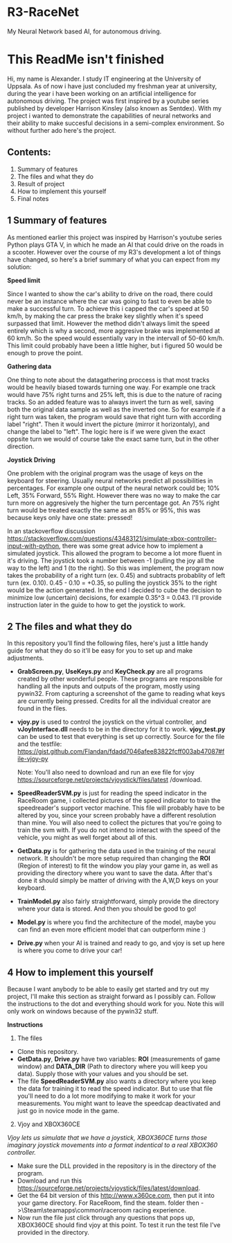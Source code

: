 # R3-RaceNet
My Neural Network based AI, for autonomous driving.

# This ReadMe isn't finished
Hi, my name is Alexander. I study IT engineering at the University of Uppsala. As of now i have just concluded my freshman year at university, during the year i have been working on an artificial intelligence for autonomous driving. The project was first inspired by a youtube series published by developer Harrison Kinsley (also known as Sentdex). With my project i wanted to demonstrate the capabilities of neural networks and their ability to make succesful decisions in a semi-complex environment. So without further ado here's the project.

Contents:
---
1. Summary of features
2. The files and what they do
3. Result of project
4. How to implement this yourself
5. Final notes

1 Summary of features
---

As mentioned earlier this project was inspired by Harrison's youtube series Python plays GTA V, in which he made an AI that could drive on the roads in a scooter. However over the course of my R3's development a lot of things have changed, so here's a brief summary of what you can expect from my solution:

**Speed limit** 

Since I wanted to show the car's ability to drive on the road, there could never be an instance where the car was going to fast to even be able to make a successful turn. To achieve this i capped the car's speed at 50 km/h, by making the car press the brake key slightly when it's speed surpassed that limit. However the method didn't always limit the speed entirely which is why a second, more aggresive brake was implemented at 60 km/h. So the speed would essentially vary in the intervall of 50-60 km/h. This limit could probably have been a little higher, but i figured 50 would be enough to prove the point.

**Gathering data**

One thing to note about the datagathering proccess is that most tracks would be heavily biased towards turning one way. For example one track would have 75% right turns and 25% left, this is due to the nature of racing tracks. So an added feature was to always invert the turn as well, saving both the original data sample as well as the inverted one. So for example if a right turn was taken, the program would save that right turn with according label "right". Then it would invert the picture (mirror it horizontaly), and change the label to "left". The logic here is if we were given the exact oppsite turn we would of course take the exact same turn, but in the other direction.

**Joystick Driving**

One problem with the original program was the usage of keys on the keyboard for steering. Usually neural networks predict all possibilities in percentages. For example one output of the neural network could be; 10% Left, 35% Forward, 55% Right. However there was no way to make the car turn more on aggresively the higher the turn percentage got. An 75% right turn would be treated exactly the same as an 85% or 95%, this was because keys only have one state: pressed!

In an stackoverflow discussion https://stackoverflow.com/questions/43483121/simulate-xbox-controller-input-with-python, there was some great advice how to implement a simulated joystick. This allowed the program to become a lot more fluent in it's driving. The joystick took a number between -1 (pulling the joy all the way to the left) and 1 (to the right). So this was implement, the program now takes the probability of a right turn (ex. 0.45) and subtracts probablity of left turn (ex. 0.10). 0.45 - 0.10 = +0.35, so pulling the joystick 35% to the right would be the action generated. In the end I decided to cube the decision to minimize low (uncertain) decisions, for example 0.35^3 = 0.043. I'll provide instruction later in the guide to how to get the joystick to work.  


2 The files and what they do
---
In this repository you'll find the following files, here's just a little handy guide for what they do so it'll be easy for you to set up and make adjustments.

* **GrabScreen.py**, **UseKeys.py** and **KeyCheck.py** are all programs created by other wonderful people. These programs are responsible for handling all the inputs and outputs of the program, mostly using pywin32. From capturing a screenshot of the game to reading what keys are currently being pressed. Credits for all the individual creator are found in the files.

* **vjoy.py** is used to control the joystick on the virtual controller, and **vJoyInterface.dll** needs to be in the directory for it to work. **vjoy_test.py** can be used to test that everything is set up correctly. Source for the file and the testfile: https://gist.github.com/Flandan/fdadd7046afee83822fcff003ab47087#file-vjoy-py

    Note: You'll also need to download and run an exe file for vjoy https://sourceforge.net/projects/vjoystick/files/latest   /download. 

* **SpeedReaderSVM.py** is just for reading the speed indicator in the RaceRoom game, i collected pictures of the speed indicator to train the speedreader's support vector machine. This file will probably have to be altered by you, since your screen probably have a different resolution than mine. You will also need to collect the pictures that you're going to train the svm with. If you do not intend to interact with the speed of the vehicle, you might as well forget about all of this.

* **GetData.py** is for gathering the data used in the training of the neural network. It shouldn't be more setup required than changing the **ROI** (Region of interest) to fit the window you play your game in, as well as providing the directory where you want to save the data. After that's done it should simply be matter of driving with the A,W,D keys on your keyboard.

* **TrainModel.py** also fairly straightforward, simply provide the directory where your data is stored. And then you should be good to go!

* **Model.py** is where you find the architecture of the model, maybe you can find an even more efficient model that can outperform mine :)

* **Drive.py** when your AI is trained and ready to go, and vjoy is set up here is where you come to drive your car!

4 How to implement this yourself
---

Because I want anybody to be able to easily get started and try out my project, I'll make this section as straight forward as I possibly can. Follow the instructions to the dot and everything should work for you. Note this will only work on windows because of the pywin32 stuff.

**Instructions**
1. The files
* Clone this repository.
* **GetData.py**, **Drive.py** have two variables: **ROI** (measurements of game window) and **DATA_DIR** (Path to directory where you will keep you data). Supply those with your values and you should be set. 
* The file **SpeedReaderSVM.py** also wants a directory where you keep the data for training it to read the speed indicator. But to use that file you'll need to do a lot more modifying to make it work for your measurements. You might want to leave the speedcap deactivated and just go in novice mode in the game.

2. Vjoy and XBOX360CE

*Vjoy lets us simulate that we have a joystick, XBOX360CE turns those imaginary joystick movements into a format indentical to a real XBOX360 controller.*
* Make sure the DLL provided in the repository is in the directory of the program.
* Download and run this https://sourceforge.net/projects/vjoystick/files/latest/download.
* Get the 64 bit version of this http://www.x360ce.com, then put it into your game directory. For RaceRoom, find the steam. folder then ->\Steam\steamapps\common\raceroom racing experience.
* Now run the file just click through any questions that pops up, XBOX360CE should find vjoy at this point. To test it run the test file I've provided in the directory.
